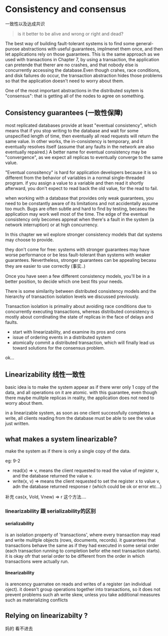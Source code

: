 # Consistency and consensus 

一致性以及达成共识

> is it better to be alive and wrong or right and dead?


The best way of building fault-tolerant systems is to find some general-purose abstractions with useful guarantees, implmenet them once, and then let applications rely on those guarantees. This is the same approach as we used with transactions in Chapter 7, by using a transaction, the application can pretende that therer are no crashes, and that nobody else is concurrently accessing the database.Even though crahes, race conditions, and disk failures do occur, the transaction abstraction hides those problems so that the application doesn't need to worry about them.

One of the most important abstractions in the distributed ssytem is "consensus": that is getting all of the nodes to agree on something.



## Consistency guarantees (一致性保障)

most replicated databases provide at least "eventual consistency", which means that if you stop writing to the database and wait for some unspecified length of time, then eventually all read requests will return the same value. In other works, the in-consistency is temporary, and it eventually resolves itself (assume that any faults in the network are also eventually repaired.) A better name for eventual consistency may be "convergence", as we expect all replicas to eventually converge to the same value. 

"Eventual conssitency" is hard for application developers because it is so different from the behavior of variables in a normal single-threaded program. if you assign a value to a variable and then read it shortly afterward, you don't expect to read back the old value, for the read to fail. 

when working with a database that provides only weak guarantees, you need to be constantly aware of its limitations and not accidentally assume too much. Bugs are often subtle and hard to find by testing, becaseu the application may work well most of the time. The edge of the eventual consistency only becomes appreat when there's a fault in the system (a network interruption) or at high concurrency.


In this chapter we wil explore stronger consistency models that dat systems may choose to provide. 

they don't come for free: systems with stronger guarantees may have worse performance or be less fault-tolerant than systems with weaker guarantees. Nevertheless, stronger guarantees can be appealing becasu they are easier to use correctly (事实..)

Once you have seen a few different consistency models, you'll be in a better position, to decide which one best fits your needs.

There is some similarity between distributed consistency models and the hierarchy of transaction isolation levels we discussed previously. 

Transaction isolation is primailry about avoiding race conditions due to concurrently executing transactions, whereas distributed consistency is mostly about corrdinating the state of replicas in the face of delays and faults.

* start with linearizability, and examine its pros and cons
* issue of ordering events in a distributed system
* atomically commit a distributed transaction, which will finally lead us toward solutions for the consensus problem.

ok...



## Linearizability 线性一致性

basic idea is to make the system appear as if there wrer only 1 copy of the data, and all operations on it are atomic. with this guarantee, even though there maybe mulitple replicas in reality, the application does not need to worry about them.

in a linearizable system, as soon as one client successfully completes a write, all clients reading from the database must be able to see the value just written. 


## what makes a system linearizable?

make the system as if there is only a single copy of the data.

eg: 9-2

* read(x) => v, means the client requested to read the value of register x, and the database returned the value v.
* write(x, v) => means the client requested to set the register x to value v, adn the database returned response r (which could be ok or error etc...)



补充 cas(x, Vold, Vnew) => r 这个方法....




### linearizability 跟 serializability的区别

#### serializability

is an isolation property of 'transactions', where every transaction may read and write mulitple objects (rows, documents, records). it guarantees that transactions behave the same as if they had executed in some serial order (each transaction running to completion befor ethe next transaction starts). it is okay ofr that serial order to be different from the order in which transactions were actually run.

#### linearizability

is arencency guarnatee on reads and writes of a register (an individual oject). it doesn't group operations together into transactions, so it does not prevent problems such ah write skew, unless you take additional measures such as materializing conflicts




## Relying on linearizabilty ?

妈的  看不进去

